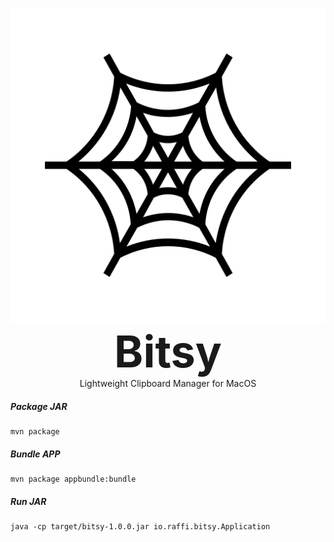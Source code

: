 <p align="center" >
	<img src="./design/logo.svg" />
	</br>
	<span><b style="font-size: 5em;" >Bitsy</b></span>
	</br>
	<span>Lightweight Clipboard Manager for MacOS</span>
</p>

##### Package JAR
```
mvn package
```

##### Bundle APP
```
mvn package appbundle:bundle
```

##### Run JAR
```
java -cp target/bitsy-1.0.0.jar io.raffi.bitsy.Application
```
